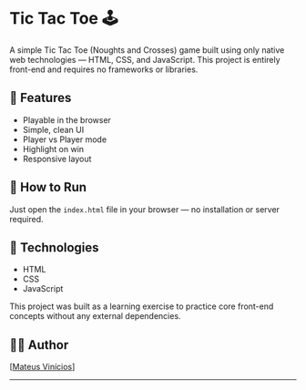 # Tic Tac Toe 🕹️

A simple Tic Tac Toe (Noughts and Crosses) game built using only native web technologies — HTML, CSS, and JavaScript. This project is entirely front-end and requires no frameworks or libraries.

## 🎯 Features

- Playable in the browser
- Simple, clean UI
- Player vs Player mode
- Highlight on win
- Responsive layout

## 🚀 How to Run

Just open the `index.html` file in your browser — no installation or server required.

## 📂 Technologies

- HTML
- CSS
- JavaScript

This project was built as a learning exercise to practice core front-end concepts without any external dependencies.


## 🧑‍💻 Author

 [[Mateus Vinícios](https://github.com/ViniMateusVP)]

---
